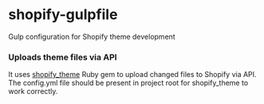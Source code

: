 shopify-gulpfile
================

Gulp configuration for Shopify theme development

### Uploads theme files via API

It uses [shopify_theme](https://github.com/Shopify/shopify_theme) Ruby gem to
upload changed files to Shopify via API. The config.yml file should be present
in project root for shopify_theme to work correctly.
